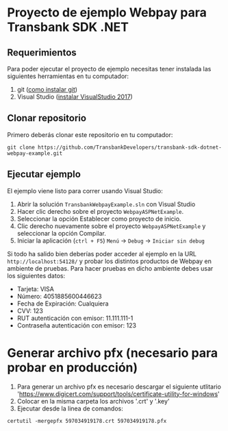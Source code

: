 # Proyecto de ejemplo Webpay para Transbank SDK .NET

## Requerimientos

Para poder ejecutar el proyecto de ejemplo necesitas tener instalada las siguientes herramientas
en tu computador:

1. git ([como instalar git][git_install])
2. Visual Studio ([instalar VisualStudio 2017][visualstudio_install])

[git_install]: https://git-scm.com/book/en/v2/Getting-Started-Installing-Git
[visualstudio_install]: https://visualstudio.microsoft.com/es/downloads/

## Clonar repositorio

Primero deberás clonar este repositorio en tu computador:

````batch
git clone https://github.com/TransbankDevelopers/transbank-sdk-dotnet-webpay-example.git
````


## Ejecutar ejemplo

El ejemplo viene listo para correr usando Visual Studio:

1. Abrir la solución `TransbankWebpayExample.sln` con Visual Studio
2. Hacer clic derecho sobre el proyecto `WebpayASPNetExample`.
3. Seleccionar la opción Establecer como proyecto de inicio.
4. Clic derecho nuevamente sobre el proyecto `WebpayASPNetExample` y seleccionar la opción Compilar.
5. Iniciar la aplicación (`ctrl + F5`) `Menú` -> `Debug` -> `Iniciar sin debug`

Si todo ha salido bien deberías poder acceder al ejemplo en la URL  `http://localhost:54128/` y probar los distintos productos de Webpay en ambiente de pruebas. Para hacer pruebas en dicho ambiente debes usar los siguientes datos:

- Tarjeta: VISA
- Número: 4051885600446623
- Fecha de Expiración: Cualquiera
- CVV: 123
- RUT autenticación con emisor: 11.111.111-1
- Contraseña autenticación con emisor: 123


# Generar archivo pfx (necesario para probar en producción)

1. Para generar un archivo pfx es necesario descargar el siguiente utlitario 'https://www.digicert.com/support/tools/certificate-utility-for-windows'
2. Colocar en la misma carpeta los archivos '.crt' y '.key' 
3. Ejecutar desde la linea de comandos:

````
certutil -mergepfx 597034919178.crt 597034919178.pfx
````
